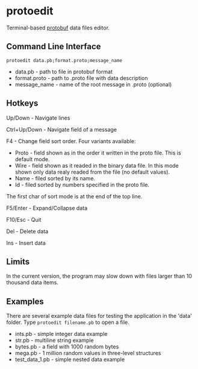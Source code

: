 # protoedit

Terminal-based [protobuf](https://protobuf.dev) data files editor.

## Command Line Interface

`protoedit data.pb;format.proto;message_name`

 * data.pb - path to file in protobuf format
 * format.proto - path to .proto file with data description
 * message_name - name of the root message in .proto (optional)

## Hotkeys

Up/Down - Navigate lines

Ctrl+Up/Down - Navigate field of a message

F4 - Change field sort order. Four variants available:

 * Proto - field shown as in the order it written in the proto file. This is default mode.
 * Wire - field shown as it readed in the binary data file. In this mode shown only data realy readed from the file (no default values).
 * Name - filed sorted by its name.
 * Id - filed sorted by numbers specified in the proto file.

 The first char of sort mode is at the end of the top line.

F5/Enter - Expand/Collapse data

F10/Esc - Quit

Del - Delete data

Ins - Insert data


## Limits

In the current version, the program may slow down with files larger than 10 thousand data items.

## Examples

There are several example data files for testing the application in the 'data' folder.
Type `protoedit filename.pb` to open a file.

 * ints.pb - simple integer data example
 * str.pb - multiline string example
 * bytes.pb - a field with 1000 random bytes
 * mega.pb - 1 million random values in three-level structures
 * test_data_1.pb - simple nested data example


